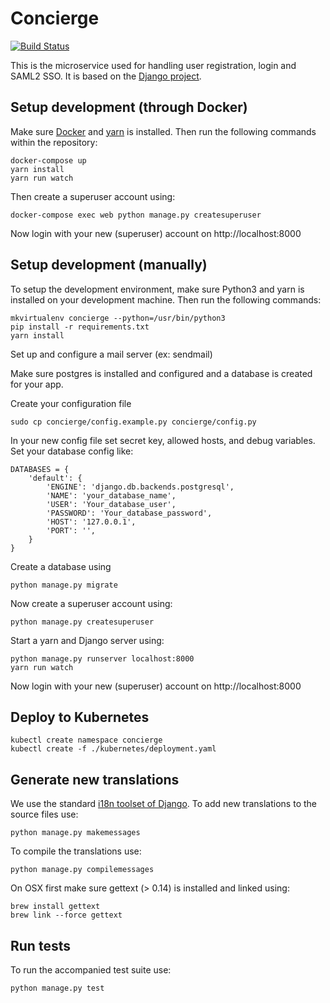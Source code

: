 # Concierge
[![Build Status](https://jenkins.pleio.nl/buildStatus/icon?job=concierge-docker)](https://jenkins.pleio.nl/job/concierge-docker/)

This is the microservice used for handling user registration, login and SAML2 SSO. It is based on the [Django project](https://www.djangoproject.com/).

## Setup development (through Docker)
Make sure [Docker](https://www.docker.com/) and [yarn](https://yarnpkg.com/lang/en/) is installed. Then run the following commands within the repository:

    docker-compose up
    yarn install
    yarn run watch

Then create a superuser account using:

    docker-compose exec web python manage.py createsuperuser

Now login with your new (superuser) account on http://localhost:8000

## Setup development (manually)
To setup the development environment, make sure Python3 and yarn is installed on your development machine. Then run the following commands:

    mkvirtualenv concierge --python=/usr/bin/python3
    pip install -r requirements.txt
    yarn install

Set up and configure a mail server (ex: sendmail)

Make sure postgres is installed and configured and a database is created for your app.

Create your configuration file

    sudo cp concierge/config.example.py concierge/config.py

In your new config file set secret key, allowed hosts, and debug variables. 
Set your database config like:

    DATABASES = {
        'default': {
            'ENGINE': 'django.db.backends.postgresql',
            'NAME': 'your_database_name',
            'USER': 'Your_database_user',
            'PASSWORD': 'Your_database_password',
            'HOST': '127.0.0.1',
            'PORT': '',
        }
    }

Create a database using

    python manage.py migrate

Now create a superuser account using:

    python manage.py createsuperuser

Start a yarn and Django server using:

    python manage.py runserver localhost:8000
    yarn run watch

Now login with your new (superuser) account on http://localhost:8000

## Deploy to Kubernetes

    kubectl create namespace concierge
    kubectl create -f ./kubernetes/deployment.yaml

## Generate new translations
We use the standard [i18n toolset of Django](https://docs.djangoproject.com/en/1.10/topics/i18n/). To add new translations to the source files use:

    python manage.py makemessages

To compile the translations use:

    python manage.py compilemessages

On OSX first make sure gettext (> 0.14) is installed and linked using:

    brew install gettext
    brew link --force gettext

## Run tests
To run the accompanied test suite use:

    python manage.py test
